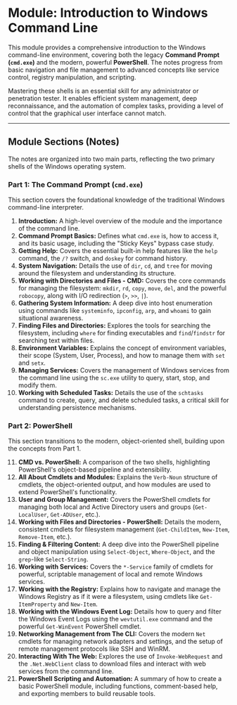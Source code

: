 # Module: Introduction to Windows Command Line

This module provides a comprehensive introduction to the Windows command-line environment, covering both the legacy **Command Prompt (`cmd.exe`)** and the modern, powerful **PowerShell**. The notes progress from basic navigation and file management to advanced concepts like service control, registry manipulation, and scripting.

Mastering these shells is an essential skill for any administrator or penetration tester. It enables efficient system management, deep reconnaissance, and the automation of complex tasks, providing a level of control that the graphical user interface cannot match.

---

## Module Sections (Notes)

The notes are organized into two main parts, reflecting the two primary shells of the Windows operating system.

### Part 1: The Command Prompt (`cmd.exe`)
This section covers the foundational knowledge of the traditional Windows command-line interpreter.

1.  **Introduction:** A high-level overview of the module and the importance of the command line.
2.  **Command Prompt Basics:** Defines what `cmd.exe` is, how to access it, and its basic usage, including the "Sticky Keys" bypass case study.
3.  **Getting Help:** Covers the essential built-in help features like the `help` command, the `/?` switch, and `doskey` for command history.
4.  **System Navigation:** Details the use of `dir`, `cd`, and `tree` for moving around the filesystem and understanding its structure.
5.  **Working with Directories and Files - CMD:** Covers the core commands for managing the filesystem: `mkdir`, `rd`, `copy`, `move`, `del`, and the powerful `robocopy`, along with I/O redirection (`>`, `>>`, `|`).
6.  **Gathering System Information:** A deep dive into host enumeration using commands like `systeminfo`, `ipconfig`, `arp`, and `whoami` to gain situational awareness.
7.  **Finding Files and Directories:** Explores the tools for searching the filesystem, including `where` for finding executables and `find`/`findstr` for searching text within files.
8.  **Environment Variables:** Explains the concept of environment variables, their scope (System, User, Process), and how to manage them with `set` and `setx`.
9.  **Managing Services:** Covers the management of Windows services from the command line using the `sc.exe` utility to query, start, stop, and modify them.
10. **Working with Scheduled Tasks:** Details the use of the `schtasks` command to create, query, and delete scheduled tasks, a critical skill for understanding persistence mechanisms.

### Part 2: PowerShell
This section transitions to the modern, object-oriented shell, building upon the concepts from Part 1.

11. **CMD vs. PowerShell:** A comparison of the two shells, highlighting PowerShell's object-based pipeline and extensibility.
12. **All About Cmdlets and Modules:** Explains the `Verb-Noun` structure of cmdlets, the object-oriented output, and how modules are used to extend PowerShell's functionality.
13. **User and Group Management:** Covers the PowerShell cmdlets for managing both local and Active Directory users and groups (`Get-LocalUser`, `Get-ADUser`, etc.).
14. **Working with Files and Directories - PowerShell:** Details the modern, consistent cmdlets for filesystem management (`Get-ChildItem`, `New-Item`, `Remove-Item`, etc.).
15. **Finding & Filtering Content:** A deep dive into the PowerShell pipeline and object manipulation using `Select-Object`, `Where-Object`, and the `grep`-like `Select-String`.
16. **Working with Services:** Covers the `*-Service` family of cmdlets for powerful, scriptable management of local and remote Windows services.
17. **Working with the Registry:** Explains how to navigate and manage the Windows Registry as if it were a filesystem, using cmdlets like `Get-ItemProperty` and `New-Item`.
18. **Working with the Windows Event Log:** Details how to query and filter the Windows Event Logs using the `wevtutil.exe` command and the powerful `Get-WinEvent` PowerShell cmdlet.
19. **Networking Management from The CLI:** Covers the modern `Net` cmdlets for managing network adapters and settings, and the setup of remote management protocols like SSH and WinRM.
20. **Interacting With The Web:** Explores the use of `Invoke-WebRequest` and the `.Net.WebClient` class to download files and interact with web services from the command line.
21. **PowerShell Scripting and Automation:** A summary of how to create a basic PowerShell module, including functions, comment-based help, and exporting members to build reusable tools.
